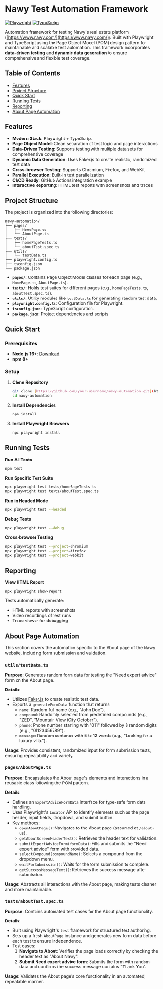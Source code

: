 # Nawy Test Automation Framework

[![Playwright](https://img.shields.io/badge/Playwright-2.4+-blue?logo=playwright)](https://playwright.dev)
[![TypeScript](https://img.shields.io/badge/TypeScript-4.9+-3178C6?logo=typescript)](https://www.typescriptlang.org)

Automation framework for testing Nawy's real estate platform ([https://www.nawy.com/](https://www.nawy.com/)). Built with Playwright and TypeScript using the Page Object Model (POM) design pattern for maintainable and scalable test automation. This framework incorporates **data-driven testing** and **dynamic data generation** to ensure comprehensive and flexible test coverage.

## Table of Contents

- [Features](#features)
- [Project Structure](#project-structure)
- [Quick Start](#quick-start)
- [Running Tests](#running-tests)
- [Reporting](#reporting)
- [About Page Automation](#about-page-automation)

## Features

- **Modern Stack**: Playwright + TypeScript
- **Page Object Model**: Clean separation of test logic and page interactions
- **Data-Driven Testing**: Supports testing with multiple data sets for comprehensive coverage
- **Dynamic Data Generation**: Uses Faker.js to create realistic, randomized test data
- **Cross-browser Testing**: Supports Chromium, Firefox, and WebKit
- **Parallel Execution**: Built-in test parallelization
- **CI/CD Ready**: GitHub Actions integration example
- **Interactive Reporting**: HTML test reports with screenshots and traces

## Project Structure

The project is organized into the following directories:

```
nawy-automation/
├── pages/
│   ├── HomePage.ts
│   └── AboutPage.ts    
├── tests/
│   ├── homePageTests.ts
│   └── aboutTest.spec.ts  
├── utils/
│   └── testData.ts    
├── playwright.config.ts
├── tsconfig.json
└── package.json
```

- **`pages/`**: Contains Page Object Model classes for each page (e.g., `HomePage.ts`, `AboutPage.ts`).
- **`tests/`**: Holds test suites for different pages (e.g., `homePageTests.ts`, `aboutTest.spec.ts`).
- **`utils/`**: Utility modules like `testData.ts` for generating random test data.
- **`playwright.config.ts`**: Configuration file for Playwright.
- **`tsconfig.json`**: TypeScript configuration.
- **`package.json`**: Project dependencies and scripts.

## Quick Start

### Prerequisites

- **Node.js 16+**: [Download](https://nodejs.org/)
- **npm 8+**

### Setup

1. **Clone Repository**
   ```bash
   git clone [https://github.com/your-username/nawy-automation.git](https://github.com/AlhusseinZaghloul/Playwright-Test-Automation-Framwork-for-Nawy)
   cd nawy-automation
   ```

2. **Install Dependencies**
   ```bash
   npm install
   ```

3. **Install Playwright Browsers**
   ```bash
   npx playwright install
   ```

## Running Tests

**Run All Tests**
```bash
npm test
```

**Run Specific Test Suite**
```bash
npx playwright test tests/homePageTests.ts
npx playwright test tests/aboutTest.spec.ts
```

**Run in Headed Mode**
```bash
npx playwright test --headed
```

**Debug Tests**
```bash
npx playwright test --debug
```

**Cross-browser Testing**
```bash
npx playwright test --project=chromium
npx playwright test --project=firefox
npx playwright test --project=webkit
```

## Reporting

**View HTML Report**
```bash
npx playwright show-report
```

Tests automatically generate:
- HTML reports with screenshots
- Video recordings of test runs
- Trace viewer for debugging

## About Page Automation

This section covers the automation specific to the About page of the Nawy website, including form submission and validation.

### `utils/testData.ts`

**Purpose**: Generates random form data for testing the "Need expert advice" form on the About page.

**Details**:
- Utilizes [Faker.js](https://fakerjs.dev/) to create realistic test data.
- Exports a `generateFormData` function that returns:
  - `name`: Random full name (e.g., "John Doe").
  - `compound`: Randomly selected from predefined compounds (e.g., "ZED", "Mountain View iCity October").
  - `phone`: Phone number starting with "011" followed by 8 random digits (e.g., "01123456789").
  - `message`: Random sentence with 5 to 12 words (e.g., "Looking for a luxury villa.").

**Usage**: Provides consistent, randomized input for form submission tests, ensuring repeatability and variety.

### `pages/AboutPage.ts`

**Purpose**: Encapsulates the About page's elements and interactions in a reusable class following the POM pattern.

**Details**:
- Defines an `ExpertAdviceFormData` interface for type-safe form data handling.
- Uses Playwright's `Locator` API to identify elements such as the page header, input fields, dropdown, and submit button.
- Key methods:
  - `openAboutPage()`: Navigates to the About page (assumed at `/about-us`).
  - `getAboutScreenHeaderText()`: Retrieves the header text for validation.
  - `submitExpertAdviceForm(formData)`: Fills and submits the "Need expert advice" form with provided data.
  - `selectCompound(compoundName)`: Selects a compound from the dropdown menu.
  - `waitForSubmission()`: Waits for the form submission to complete.
  - `getSuccessMessageText()`: Retrieves the success message after submission.

**Usage**: Abstracts all interactions with the About page, making tests cleaner and more maintainable.

### `tests/aboutTest.spec.ts`

**Purpose**: Contains automated test cases for the About page functionality.

**Details**:
- Built using Playwright's `test` framework for structured test authoring.
- Sets up a fresh `AboutPage` instance and generates new form data before each test to ensure independence.
- Test cases:
  1. **Navigate to About**: Verifies the page loads correctly by checking the header text as "About Nawy".
  2. **Submit Need expert advice form**: Submits the form with random data and confirms the success message contains "Thank You".

**Usage**: Validates the About page's core functionality in an automated, repeatable manner.

